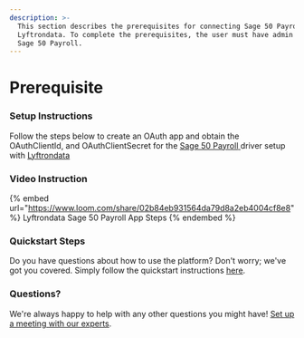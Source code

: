 ```yaml
---
description: >-
  This section describes the prerequisites for connecting Sage 50 Payroll to
  Lyftrondata. To complete the prerequisites, the user must have admin access to
  Sage 50 Payroll.
---
```


# Prerequisite

<mark style="color:blue;"></mark>

### Setup Instructions

Follow the steps below to create an OAuth app and obtain the OAuthClientId, and OAuthClientSecret for the [Sage 50 Payroll](https://www.lyftrondata.com/integration/sage-50-payroll/)[ ](https://www.lyftrondata.com/integration/freshdesk/)driver setup with [Lyftrondata](https://www.lyftrondata.com)

### Video Instruction

{% embed url="https://www.loom.com/share/02b84eb931564da79d8a2eb4004cf8e8" %}
Lyftrondata Sage 50 Payroll App Steps
{% endembed %}

### Quickstart Steps

Do you have questions about how to use the platform? Don't worry; we've got you covered. Simply follow the quickstart instructions [here](../../../quickstart-steps.md).

### Questions? <a href="#questions" id="questions"></a>

We're always happy to help with any other questions you might have! [Set up a meeting with our experts](https://www.lyftrondata.com/book-a-meeting/).

